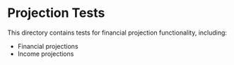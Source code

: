 # Projection Tests

This directory contains tests for financial projection functionality, including:

- Financial projections
- Income projections
